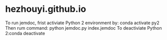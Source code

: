 # hezhouyi.github.io

To run jemdoc, frist activiate Python 2 environment by: conda activate py2
Then rum command: python jemdoc.py index.jemdoc
To deactiviate Python 2:conda deactivate